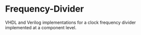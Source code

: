 # Frequency-Divider
VHDL and Verilog implementations for a clock frequency divider implemented at a component level.
